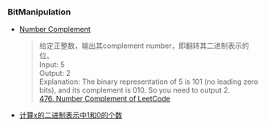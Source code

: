 ### BitManipulation

- [Number Complement](/BitManipulation/number_complement.md)

	> 给定正整数，输出其complement number，即翻转其二进制表示的位。  
	  Input: 5  
	  Output: 2  
      Explanation: The binary representation of 5 is 101 (no leading zero bits), and its complement is 010. So you need to output 2.  
      [476. Number Complement of LeetCode](https://leetcode.com/problems/number-complement/description/)

- [计算x的二进制表示中1和0的个数](/BitManipulation/bit_count.md)